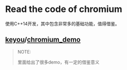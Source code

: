 # Read the code of chromium

使用C++14开发，其中包含非常多的基础功能，值得借鉴。





## [keyou](https://github.com/keyou)/**[chromium_demo](https://github.com/keyou/chromium_demo)**

> NOTE: 
>
> 里面给出了很多demo，有一定的借鉴意义

